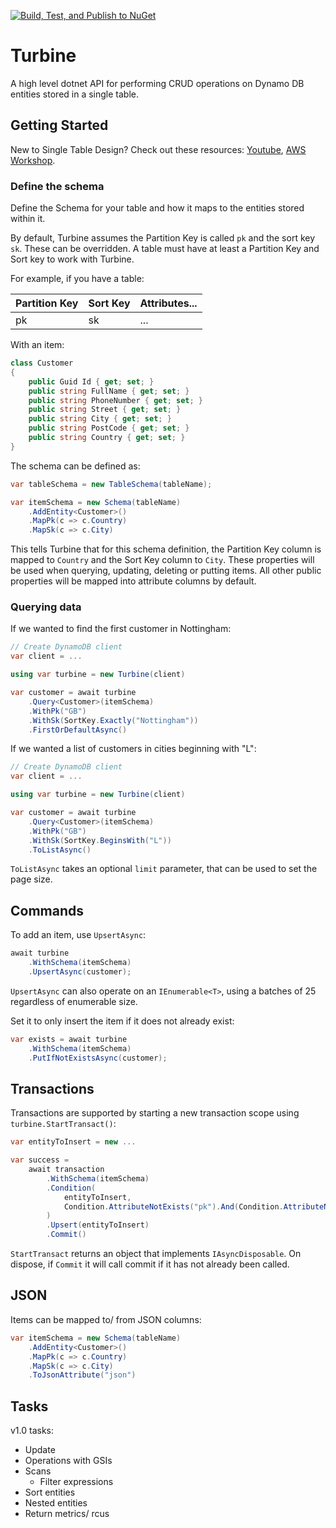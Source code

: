 [![Build, Test, and Publish to NuGet](https://github.com/dsshep/Turbine/actions/workflows/main.yml/badge.svg)](https://github.com/dsshep/Turbine/actions/workflows/main.yml)

# Turbine

A high level dotnet API for performing CRUD operations on Dynamo DB entities stored in a single table.

## Getting Started

New to Single Table Design? Check out these resources: [Youtube](https://www.youtube.com/watch?v=6yqfmXiZTlM&t=18s), [AWS Workshop](https://amazon-dynamodb-labs.workshop.aws/hands-on-labs.html).

### Define the schema
Define the Schema for your table and how it maps to the entities stored within it.

By default, Turbine assumes the Partition Key is called `pk` and the sort key `sk`. These can be overridden. A table 
must have at least a Partition Key and Sort key to work with Turbine. 

For example, if you have a table:

| Partition Key | Sort Key | Attributes... |
|---------------|----------|---------------|
| pk            | sk       | ...           |

With an item:

```csharp
class Customer 
{
    public Guid Id { get; set; }
    public string FullName { get; set; }
    public string PhoneNumber { get; set; }
    public string Street { get; set; }
    public string City { get; set; }
    public string PostCode { get; set; }
    public string Country { get; set; }
}
```

The schema can be defined as:

```csharp
var tableSchema = new TableSchema(tableName);

var itemSchema = new Schema(tableName)
    .AddEntity<Customer>()
    .MapPk(c => c.Country)
    .MapSk(c => c.City)
```

This tells Turbine that for this schema definition, the Partition Key column is mapped to `Country` and the Sort Key 
column to `City`. These properties will be used when querying, updating, deleting or putting items. All other public 
properties will be mapped into attribute columns by default.

### Querying data

If we wanted to find the first customer in Nottingham:

```csharp
// Create DynamoDB client
var client = ...

using var turbine = new Turbine(client)

var customer = await turbine
    .Query<Customer>(itemSchema)
    .WithPk("GB")
    .WithSk(SortKey.Exactly("Nottingham"))
    .FirstOrDefaultAsync()
```

If we wanted a list of customers in cities beginning with "L":

```csharp
// Create DynamoDB client
var client = ...

using var turbine = new Turbine(client)

var customer = await turbine
    .Query<Customer>(itemSchema)
    .WithPk("GB")
    .WithSk(SortKey.BeginsWith("L"))
    .ToListAsync()
```

`ToListAsync` takes an optional `limit` parameter, that can be used to set the page size.

## Commands

To add an item, use `UpsertAsync`:

```csharp
await turbine
    .WithSchema(itemSchema)
    .UpsertAsync(customer);
```

`UpsertAsync` can also operate on an `IEnumerable<T>`, using a batches of 25 regardless of enumerable size.

Set it to only insert the item if it does not already exist:
```csharp
var exists = await turbine
    .WithSchema(itemSchema)
    .PutIfNotExistsAsync(customer);
```


## Transactions

Transactions are supported by starting a new transaction scope using `turbine.StartTransact()`:

```csharp
var entityToInsert = new ...

var success = 
    await transaction
        .WithSchema(itemSchema)
        .Condition(
            entityToInsert,
            Condition.AttributeNotExists("pk").And(Condition.AttributeNotExists("sk"))
        )
        .Upsert(entityToInsert)
        .Commit()
```
`StartTransact` returns an object that implements `IAsyncDisposable`. On dispose, if `Commit` it will call commit if it 
has not already been called.

## JSON
Items can be mapped to/ from JSON columns:

```csharp
var itemSchema = new Schema(tableName)
    .AddEntity<Customer>()
    .MapPk(c => c.Country)
    .MapSk(c => c.City)
    .ToJsonAttribute("json")
```


## Tasks

v1.0 tasks:

- Update
- Operations with GSIs
- Scans
  - Filter expressions
- Sort entities
- Nested entities
- Return metrics/ rcus